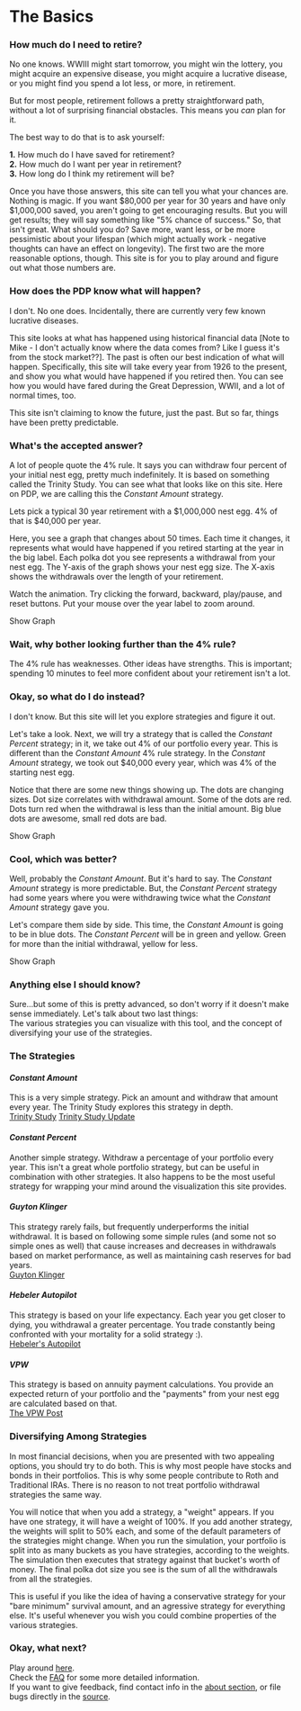 # The Basics

### How much do I need to retire?  

No one knows.
WWIII might start tomorrow, you might win the lottery, you might acquire an expensive disease, you might acquire a lucrative disease, or you might find you spend a lot less, or more, in retirement.  

But for most people, retirement follows a pretty straightforward path, without a lot of surprising financial obstacles.
This means you *can* plan for it.

The best way to do that is to ask yourself:  
 
**1.** How much do I have saved for retirement?  
**2.** How much do I want per year in retirement?  
**3.** How long do I think my retirement will be?

Once you have those answers, this site can tell you what your chances are.
Nothing is magic.
If you want $80,000 per year for 30 years and have only $1,000,000 saved, you aren't going to get encouraging results.
But you will get results; they will say something like "5% chance of success." 
So, that isn't great. 
What should you do?
Save more, want less, or be more pessimistic about your lifespan (which might actually work - negative thoughts can have an effect on longevity).
The first two are the more reasonable options, though.
This site is for you to play around and figure out what those numbers are.

### How does the PDP know what will happen?

I don't. 
No one does. 
Incidentally, there are currently very few known lucrative diseases.  

This site looks at what has happened using historical financial data [Note to Mike - I don't actually know where the data comes from? Like I guess it's from the stock market??].
The past is often our best indication of what will happen. 
Specifically, this site will take every year from 1926 to the present, and show you what would have happened if you retired then.
You can see how you would have fared during the Great Depression, WWII, and a lot of normal times, too.

This site isn't claiming to know the future, just the past.
But so far, things have been pretty predictable. 

### What's the accepted answer?

A lot of people quote the 4% rule.
It says you can withdraw four percent of your initial nest egg, pretty much indefinitely.
It is based on something called the Trinity Study.
You can see what that looks like on this site.
Here on PDP, we are calling this the *Constant Amount* strategy.

Lets pick a typical 30 year retirement with a $1,000,000 nest egg.
4% of that is $40,000 per year.

Here, you see a graph that changes about 50 times. 
Each time it changes, it represents what would have happened if you retired starting at the year in the big label.
Each polka dot you see represents a withdrawal from your nest egg.
The Y-axis of the graph shows your nest egg size.
The X-axis shows the withdrawals over the length of your retirement.

Watch the animation.
Try clicking the forward, backward, play/pause, and reset buttons.
Put your mouse over the year label to zoom around.

<label type="submit" class="trinityGraphButt">Show Graph</label>
<p id="trinityGraph" style="display: none;"></p>

### Wait, why bother looking further than the 4% rule?

The 4% rule has weaknesses.
Other ideas have strengths.
This is important; spending 10 minutes to feel more confident about your retirement isn't a lot.
  
### Okay, so what do I do instead?

I don't know.
But this site will let you explore strategies and figure it out.

Let's take a look.
Next, we will try a strategy that is called the *Constant Percent* strategy; in it, we take out 4% of our portfolio every year.
This is different than the *Constant Amount* 4% rule strategy.
In the *Constant Amount* strategy, we took out $40,000 every year, which was 4% of the starting nest egg.

Notice that there are some new things showing up.
The dots are changing sizes.
Dot size correlates with withdrawal amount.
Some of the dots are red.
Dots turn red when the withdrawal is less than the initial amount.
Big blue dots are awesome, small red dots are bad.

<label type="submit" class="percentGraphButt">Show Graph</label>
<p id="percentGraph" style="display: none;"></p>

### Cool, which was better?

Well, probably the *Constant Amount*.
But it's hard to say.
The *Constant Amount* strategy is more predictable.
But, the *Constant Percent* strategy had some years where you were withdrawing twice what the *Constant Amount* strategy gave you. 

Let's compare them side by side.
This time, the *Constant Amount* is going to be in blue dots.
The *Constant Percent* will be in green and yellow.
Green for more than the initial withdrawal, yellow for less.

<label type="submit" class="compareGraphButt">Show Graph</label>
<p id="compareGraph" style="display: none;"></p>

### Anything else I should know?

Sure...but some of this is pretty advanced, so don't worry if it doesn't make sense immediately.
Let's talk about two last things:  
The various strategies you can visualize with this tool, and the concept of diversifying your use of the strategies.

### The Strategies

#### *Constant Amount*

This is a very simple strategy.
Pick an amount and withdraw that amount every year.
The Trinity Study explores this strategy in depth.  
<a href="http://afcpe.org/assets/pdf/vol1014.pdf" target="_blank">Trinity Study</a>
<a href="https://www.onefpa.org/journal/Pages/Portfolio%20Success%20Rates%20Where%20to%20Draw%20the%20Line.aspx" target="_blank">Trinity Study Update</a>

#### *Constant Percent*

Another simple strategy.
Withdraw a percentage of your portfolio every year.
This isn't a great whole portfolio strategy, but can be useful in combination with other strategies.
It also happens to be the most useful strategy for wrapping your mind around the visualization this site provides.

#### *Guyton Klinger*

This strategy rarely fails, but frequently underperforms the initial withdrawal.
It is based on following some simple rules (and some not so simple ones as well) that cause increases and decreases in withdrawals based on market performance, as well as maintaining cash reserves for bad years.  
<a href="http://cornerstonewealthadvisors.com/wp-content/uploads/2014/09/08-06_WebsiteArticle.pdf" target="_blank">Guyton Klinger</a>

#### *Hebeler Autopilot*

This strategy is based on your life expectancy.
Each year you get closer to dying, you withdrawal a greater percentage.
You trade constantly being confronted with your mortality for a solid strategy :).    
<a href="http://www.marketwatch.com/story/put-retirement-savings-withdrawals-on-autopilot-2013-07-24" target="_blank">Hebeler's Autopilot</a>

#### *VPW*

This strategy is based on annuity payment calculations.
You provide an expected return of your portfolio and the "payments" from your nest egg are calculated based on that.  
<a href="https://www.bogleheads.org/forum/viewtopic.php?t=120430" target="_blank">The VPW Post</a>

### Diversifying Among Strategies

In most financial decisions, when you are presented with two appealing options, you should try to do both.
This is why most people have stocks and bonds in their portfolios.
This is why some people contribute to Roth and Traditional IRAs.
There is no reason to not treat portfolio withdrawal strategies the same way.

You will notice that when you add a strategy, a "weight" appears.
If you have one strategy, it will have a weight of 100%. 
If you add another strategy, the weights will split to 50% each, and some of the default parameters of the strategies might change.
When you run the simulation, your portfolio is split into as many buckets as you have strategies, according to the weights.
The simulation then executes that strategy against that bucket's worth of money.
The final polka dot size you see is the sum of all the withdrawals from all the strategies.

This is useful if you like the idea of having a conservative strategy for your "bare minimum" survival amount, and an agressive strategy for everything else.
It's useful whenever you wish you could combine properties of the various strategies.


### Okay, what next?

Play around [here](.\home).  
Check the [FAQ](.\faq) for some more detailed information.  
If you want to give feedback, find contact info in the [about section](.\about), or file bugs directly in the [source](.\source).
